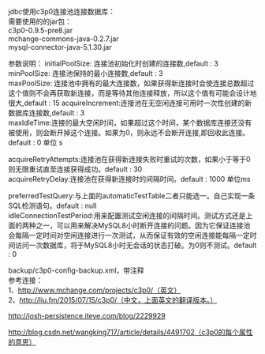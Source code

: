 jdbc使用c3p0连接池连接数据库：   
需要使用的的jar包：   
	c3p0-0.9.5-pre8.jar   
	mchange-commons-java-0.2.7.jar   
	mysql-connector-java-5.1.30.jar   
	   
参数说明：
initialPoolSize: 连接池初始化时创建的连接数,default : 3  
minPoolSize: 连接池保持的最小连接数,default : 3   
maxPoolSize: 连接池中拥有的最大连接数，如果获得新连接时会使连接总数超过这个值则不会再获取新连接，而是等待其他连接释放，所以这个值有可能会设计地很大,default : 15
acquireIncrement:连接池在无空闲连接可用时一次性创建的新数据库连接数,default : 3   
maxIdleTime:连接的最大空闲时间，如果超过这个时间，某个数据库连接还没有被使用，则会断开掉这个连接。如果为0，则永远不会断开连接,即回收此连接。default : 0 单位 s  


acquireRetryAttempts:连接池在获得新连接失败时重试的次数，如果小于等于0则无限重试直至连接获得成功。default : 30   
acquireRetryDelay:连接池在获得新连接时的间隔时间。default : 1000 单位ms   


preferredTestQuery:与上面的automaticTestTable二者只能选一。自己实现一条SQL检测语句。default : null   
idleConnectionTestPeriod:用来配置测试空闲连接的间隔时间。测试方式还是上面的两种之一，可以用来解决MySQL8小时断开连接的问题。因为它保证连接池会每隔一定时间对空闲连接进行一次测试，从而保证有效的空闲连接能每隔一定时间访问一次数据库，将于MySQL8小时无会话的状态打破。为0则不测试。default : 0   
	
	
backup/c3p0-config-backup.xml，带注释	   	
参考连接：  
	1、http://www.mchange.com/projects/c3p0/（英文）  
	2、http://liu.fm/2015/07/15/c3p0/（中文，上面英文的翻译版本。）   
	 
	
http://josh-persistence.iteye.com/blog/2229929   

http://blog.csdn.net/wangking717/article/details/4491702（c3p0的每个属性的意思）
